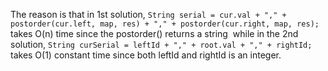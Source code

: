The reason is that in 1st solution,
​
```String serial = cur.val + "," + postorder(cur.left, map, res) + "," + postorder(cur.right, map, res);```
takes O(n) time since the postorder() returns a string
​
while in the 2nd solution,
​
```String curSerial = leftId + "," + root.val + "," + rightId;```
takes O(1) constant time since both leftId and rightId is an integer.